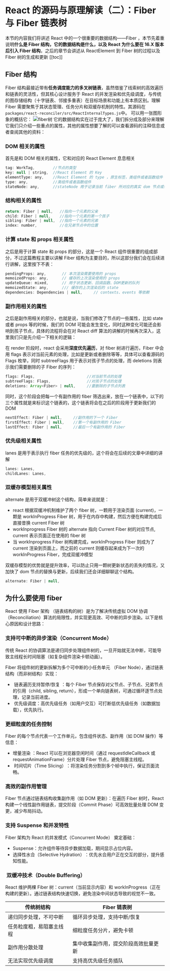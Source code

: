 # React 的源码与原理解读（二）：Fiber 与 Fiber 链表树

本节的内容我们将讲述 React 中的一个很重要的数据结构——Fiber ，本节先着重说明**什么是 Fiber 结构，它的数据结构是什么，以及 React 为什么要在 16.X 版本后引入 Fiber 结构**，之后的章节会讲述从 ReactElement 到 Fiber 树的过程以及 Fiber 树的生成和更新
[[toc]]

## Fiber 结构

Fiber 结构最接近带有**任务调度能力的多叉树链表**，虽然借鉴了线索树的高效遍历和链表的灵活性，但其核心设计服务于 React 的并发渲染和优先级调度，与传统的图存储结构（十字链表、邻接多重表）在目标场景和功能上有本质区别。理解 Fiber 需要聚焦于其状态管理、任务分片和双缓存机制的特性。其源码在`packages/react-reconciler/src/ReactInternalTypes.js`中。
可以用一张图形象的概括它：
![fiber树](https://s3.bmp.ovh/imgs/2025/05/07/e023c812d7983f5f.png)
它的数据结构实在过于庞大了，我们拆分成及部分来理解它我们只介绍一些重点的属性，其他的属性想要了解的可以查看源码的注释信息或者查阅其他的资料：

### DOM 相关的属性

首先是和 DOM 相关的属性，它和对应的 React Element 息息相关

```js
tag: WorkTag,        //节点的类型
key: null | string,  //React Element 的 Key
elementType: any,    //React Element 的 type ，原生标签，类组件或者函数组件
type: any,           //类组件或者函数组件
stateNode: any,      //stateNode 用于记录当前 fiber 所对应的真实 dom 节点或者当前虚拟组件的实例，用于实现对于对DOM的追踪
```

### 结构相关的属性

```js
return: Fiber | null,   //指向一个元素的父亲
child: Fiber | null,    //指向一个元素的第一个孩子
sibling: Fiber | null,  //指向一个元素的兄弟
index: number,          //在兄弟节点中的位置

```

### 计算 state 和 props 相关属性

之后是用于计算 state 和 props 的部分，这是一个 React 组件很重要的组成部分，不过这篇教程主要以讲解 Fiber 结构为主要目的，所以这部分我们会在后续进行讲解，这里按下不表：

```js
pendingProps: any,       // 本次渲染需要使用的 props
memoizedProps: any,      // 缓存的上次渲染使用的 props
updateQueue: mixed,      // 用于状态更新、回调函数、DOM更新的队列
memoizedState: any,      /// 缓存的上次渲染后的 state
dependencies: Dependencies | null,     // contexts、events 等依赖
```

### 副作用相关的属性

之后是副作用相关的部分，也就是说，当我们修改了节点的一些属性，比如 state 或者 props 等的时候，我们的 DOM 可能会发生变化，同时这种变化可能还会影响到孩子节点，具体的流程将会在对 React diff 算法的讲解的时候再次深入，这里我们只是先介绍一下相关的逻辑：

在 render 阶段时，react 会采用**深度优先遍历**，对 fiber 树进行遍历，Fiber 中会用 flags 表示对当前元素的处理，比如是更新或者删除等等，具体可以查看源码的 Flags 枚举，同时 subtreeFlags 用于表示对孩子节点的处理，而 deletions 则表示我们需要删除的子 Fiber 的序列：

```js
flags: Flags,                       //对当前节点的处理
subtreeFlags: Flags,                //对孩子节点的处理
deletions: Array<Fiber> | null,     //要删除的子节点列表
```

同时，这个阶段会把每一个有副作用的 fiber 筛选出来，放在一个链表中，以下的三个属性就是来标识这个链表的，这个链表将会在之后的阶段用于更新我们的 DOM

```js
nextEffect: Fiber | null,     //副作用的下一个 Fiber
firstEffect: Fiber | null,    //第一个有副作用的 Fiber
lastEffect: Fiber | null,     //最后一个有副作用的 Fiber
```

### 优先级相关属性

lanes 是用于表示执行 fiber 任务的优先级的，这个将会在后续的文章中详细的讲解

```js
lanes: Lanes,
childLanes: Lanes,
```

### 双缓存模型相关属性

alternate 是用于双缓冲树这个结构，简单来说就是：

- react 根据双缓冲机制维护了两个 fiber 树，一颗用于渲染页面 (current)，一颗是 workInProgress Fiber 树，用于在内存中构建，然后方便在构建完成后直接昔换 current Fiber 树
- workInprogress Fiber 树的 alternate 指向 Current Fiber 树的对应节点, current 表示页面正在使用的 fiber 树
- 当 workInprogress Fiber 树构建完成，workInProgress Fiber 则成为了 current 渲染到页面上，而之前的 current 则缓存起来成为下一次的 workInProgress Fiber，完成双缓冲模型

双缓存模型的优势就是提升效率，可以防止只用一颗树更新状态的丢失的情况，又加快了 dom 节点的替换与更新，后续我们还会详细聊聊这个结构。

```js
alternate: Fiber | null,
```

## 为什么要使用 fiber

React 使用 ​Fiber 架构 ​（链表结构的树）是为了解决传统虚拟 DOM 协调（Reconciliation）算法的局限性，并实现更高效、可中断的异步渲染。以下是核心原因和设计思路：

### ​ 支持可中断的异步渲染（Concurrent Mode）​

传统 React 的协调算法是递归同步处理组件树的，一旦开始就无法中断，可能导致主线程长时间阻塞（如复杂组件渲染卡顿动画）。

Fiber 将组件树的更新拆解为多个可中断的小任务单元 ​（Fiber Node），通过链表结构（而非树结构）实现：

- ​ 链表遍历支持暂停/恢复 ​：每个 Fiber 节点保存对父节点、子节点、兄弟节点的引用（child, sibling, return），形成一个单向链表树，可通过循环逐节点处理，记录当前进度。
- ​ 优先级调度 ​：高优先级任务（如用户交互）可打断低优先级任务（如数据加载），优先执行。

### 更细粒度的任务控制

Fiber 的每个节点代表一个工作单元，包含组件状态、副作用（如 DOM 操作）等信息：

- 增量渲染 ​：React 可以在浏览器空闲时间（通过 requestIdleCallback 或 requestAnimationFrame）分片处理 Fiber 节点，避免阻塞主线程。
- ​ 时间切片（Time Slicing）​​：将渲染任务分割到多个帧中执行，保证页面流畅。

### 高效的副作用管理

Fiber 节点通过链表结构收集副作用（如 DOM 更新）：在遍历 Fiber 树时，React 构建一个线性副作用链表，提交阶段（Commit Phase）可高效批量处理 DOM 变更，减少布局抖动。

### 支持 Suspense 和并发特性

Fiber 架构为 React 的并发模式（Concurrent Mode）​ 奠定基础：

- Suspense​：允许组件等待异步数据加载，期间显示占位内容。
- 选择性水合（Selective Hydration）​​：优先水合用户正在交互的部分，提升感知性能。

### ​ 双缓冲技术（Double Buffering）​

React 维护两棵 Fiber 树：current（当前显示内容）和 workInProgress（正在构建的更新）。通过链表结构快速切换，避免渲染中间状态导致的视觉不一致。

| ​**传统树结构**​         | ​**Fiber 链表树**​                   |
| ------------------------ | ------------------------------------ |
| 递归同步处理，不可中断   | 循环异步处理，支持中断/恢复          |
| 任务粒度粗，易阻塞主线程 | 细粒度任务分片，避免卡顿             |
| 副作用分散处理           | 集中收集副作用，提交阶段高效批量更新 |
| 无法实现优先级调度       | 支持高优先级任务插队                 |
